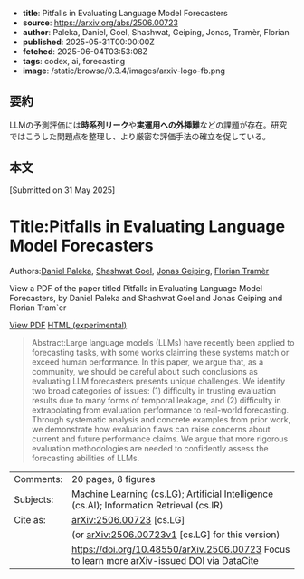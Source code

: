 <!-- metadata -->

- **title**: Pitfalls in Evaluating Language Model Forecasters
- **source**: https://arxiv.org/abs/2506.00723
- **author**: Paleka, Daniel, Goel, Shashwat, Geiping, Jonas, Tramèr, Florian
- **published**: 2025-05-31T00:00:00Z
- **fetched**: 2025-06-04T03:53:08Z
- **tags**: codex, ai, forecasting
- **image**: /static/browse/0.3.4/images/arxiv-logo-fb.png

## 要約

LLMの予測評価には**時系列リーク**や**実運用への外挿難**などの課題が存在。研究ではこうした問題点を整理し、より厳密な評価手法の確立を促している。

## 本文

[Submitted on 31 May 2025]

# Title:Pitfalls in Evaluating Language Model Forecasters

Authors:[Daniel Paleka](https://arxiv.org/search/cs?searchtype=author&query=Paleka,+D), [Shashwat Goel](https://arxiv.org/search/cs?searchtype=author&query=Goel,+S), [Jonas Geiping](https://arxiv.org/search/cs?searchtype=author&query=Geiping,+J), [Florian Tramèr](https://arxiv.org/search/cs?searchtype=author&query=Tram%C3%A8r,+F)

View a PDF of the paper titled Pitfalls in Evaluating Language Model Forecasters, by Daniel Paleka and Shashwat Goel and Jonas Geiping and Florian Tram\`er

[View PDF](/pdf/2506.00723)
[HTML (experimental)](https://arxiv.org/html/2506.00723v1)

> Abstract:Large language models (LLMs) have recently been applied to forecasting tasks, with some works claiming these systems match or exceed human performance. In this paper, we argue that, as a community, we should be careful about such conclusions as evaluating LLM forecasters presents unique challenges. We identify two broad categories of issues: (1) difficulty in trusting evaluation results due to many forms of temporal leakage, and (2) difficulty in extrapolating from evaluation performance to real-world forecasting. Through systematic analysis and concrete examples from prior work, we demonstrate how evaluation flaws can raise concerns about current and future performance claims. We argue that more rigorous evaluation methodologies are needed to confidently assess the forecasting abilities of LLMs.

|           |                                                                                               |
| --------- | --------------------------------------------------------------------------------------------- |
| Comments: | 20 pages, 8 figures                                                                           |
| Subjects: | Machine Learning (cs.LG); Artificial Intelligence (cs.AI); Information Retrieval (cs.IR)      |
| Cite as:  | [arXiv:2506.00723](https://arxiv.org/abs/2506.00723) [cs.LG]                                  |
|           | (or [arXiv:2506.00723v1](https://arxiv.org/abs/2506.00723v1) [cs.LG] for this version)        |
|           | <https://doi.org/10.48550/arXiv.2506.00723> Focus to learn more arXiv-issued DOI via DataCite |
